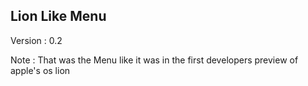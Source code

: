 ## Lion Like Menu ##

Version : 0.2

Note    : That was the Menu like it was in the first developers preview of apple's os lion
